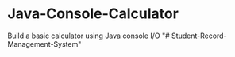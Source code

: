 # Java-Console-Calculator
Build a basic calculator using Java console I/O
"# Student-Record-Management-System" 
